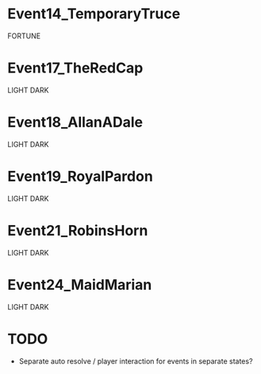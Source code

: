 # Event14_TemporaryTruce

FORTUNE

# Event17_TheRedCap

LIGHT
DARK

# Event18_AllanADale

LIGHT
DARK

# Event19_RoyalPardon

LIGHT
DARK

# Event21_RobinsHorn

LIGHT
DARK

# Event24_MaidMarian

LIGHT
DARK


# TODO
- Separate auto resolve / player interaction for events in separate states?